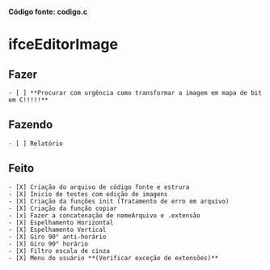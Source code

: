 **Código fonte: codigo.c**

# ifceEditorImage

## Fazer
	- [ ] **Procurar com urgência como transformar a imagem em mapa de bit em C!!!!!**
 
## Fazendo
	- [ ] Relatório

## Feito
	- [X] Criação do arquivo de código fonte e estrura
	- [X] Inicio de testes com edição de imagens
	- [X] Criação da funções init (Tratamento de erro em arquivo)
	- [X] Criação da função copiar
	- [x] Fazer a concatenação de nomeArquivo e .extensão
	- [X] Espelhamento Horizontal
	- [X] Espelhamento Vertical
	- [X] Giro 90° anti-horário
	- [X] Giro 90° horário
	- [X] Filtro escala de cinza
	- [X] Menu do usuário **(Verificar exceção de extensões)**
